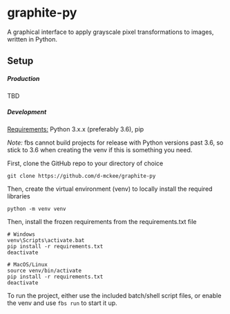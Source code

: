 # graphite-py
A graphical interface to apply grayscale pixel transformations to images, written in Python.

## Setup

##### Production

TBD

##### Development

<u>Requirements:</u> Python 3.x.x (preferably 3.6), pip

*Note:* fbs cannot build projects for release with Python versions past 3.6, so stick to 3.6 when creating the venv if this is something you need.

First, clone the GitHub repo to your directory of choice

```
git clone https://github.com/d-mckee/graphite-py
```

Then, create the virtual environment (venv) to locally install the required libraries

```
python -m venv venv
```

Then, install the frozen requirements from the requirements.txt file

```
# Windows
venv\Scripts\activate.bat
pip install -r requirements.txt
deactivate

# MacOS/Linux
source venv/bin/activate
pip install -r requirements.txt
deactivate
```

To run the project, either use the included batch/shell script files, or enable the venv and use `fbs run` to start it up. 